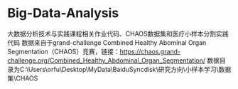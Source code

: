 # Big-Data-Analysis
大数据分析技术与实践课程相关作业代码、CHAOS数据集和医疗小样本分割实践代码
数据来自于grand-challenge Combined Healthy Abominal Organ Segmentation（CHAOS）竞赛，链接：https://chaos.grand-challenge.org/Combined_Healthy_Abdominal_Organ_Segmentation/
数据目录为C:\Users\orfu\Desktop\MyData\BaiduSyncdisk\研究方向\小样本学习\数据集\CHAOS

